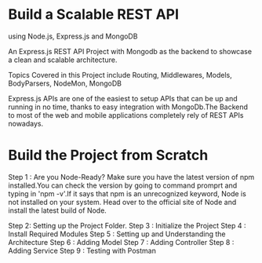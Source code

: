 # Build a Scalable REST API 
using Node.js, Express.js and MongoDB

An Express.js REST API Project with Mongodb as the backend to showcase a clean and scalable architecture.

Topics Covered in this Project include 
Routing,
Middlewares, 
Models, 
BodyParsers,
NodeMon, 
MongoDB

Express.js APIs are one of the easiest to setup APIs that can be up and running in no time, thanks to easy integration with MongoDb.The Backend to most of the web and mobile applications completely rely of REST APIs nowadays.

# Build the Project from Scratch
Step 1 : Are you Node-Ready?
Make sure you have the latest version of npm installed.You can check the version by going to command promprt and typing in 'npm -v'.If it says that npm is an unrecognized keyword, Node is not installed on your system. Head over to the official site of Node and install the latest build of Node.

Step 2: Setting up the Project Folder.
Step 3 : Initialize the Project
Step 4 : Install Required Modules
Step 5 : Setting up and Understanding the Architecture
Step 6 : Adding Model
Step 7 : Adding Controller
Step 8 : Adding Service
Step 9 : Testing with Postman

